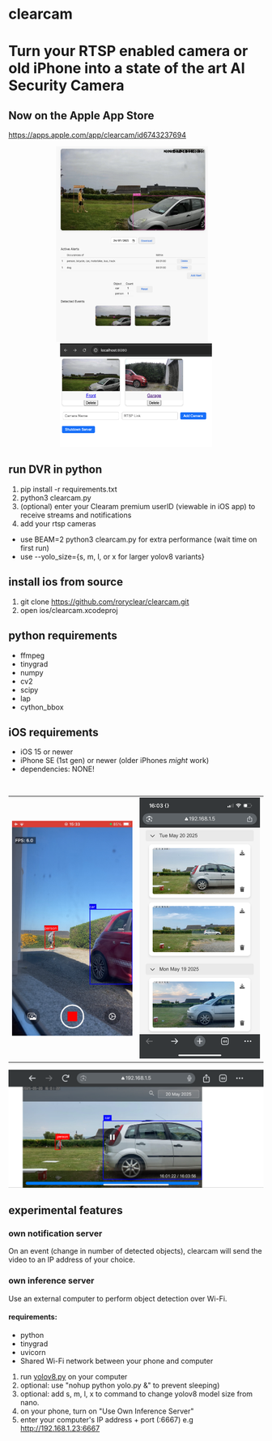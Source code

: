 # clearcam
# Turn your RTSP enabled camera or old iPhone into a state of the art AI Security Camera
## Now on the Apple App Store ##
https://apps.apple.com/app/clearcam/id6743237694

<p align="center">
  <img src="images/front.PNG" alt="Front" width="300" />
  &nbsp;&nbsp;&nbsp;
  <img src="images/server.PNG" alt="Server" width="300" />
</p>

## run DVR in python
1. pip install -r requirements.txt
2. python3 clearcam.py
3. (optional) enter your Clearam premium userID (viewable in iOS app) to receive streams and notifications
4. add your rtsp cameras
- use BEAM=2 python3 clearcam.py for extra performance (wait time on first run)
- use --yolo_size={s, m, l, or x for larger yolov8 variants}

## install ios from source
1. git clone https://github.com/roryclear/clearcam.git
2. open ios/clearcam.xcodeproj

## python requirements
- ffmpeg
- tinygrad
- numpy
- cv2
- scipy
- lap
- cython_bbox

## iOS requirements
- iOS 15 or newer
- iPhone SE (1st gen) or newer (older iPhones *might* work)
- dependencies: NONE!

</br>
<table>
  <tr>
    <td><img src="images/recording.PNG" alt="Screenshot" width="300"/></td>
    <td><img src="images/browser_events.PNG" alt="Screenshot" width="300"/></td>
  </tr>
</table>
<img src="images/browser_playback.PNG" alt="Screenshot"/>

## experimental features
### own notification server
On an event (change in number of detected objects), clearcam will send the video to an IP address of your choice.
### own inference server
Use an external computer to perform object detection over Wi-Fi.
#### requirements:
- python
- tinygrad
- uvicorn
- Shared Wi-Fi network between your phone and computer
1. run [yolov8.py](https://github.com/roryclear/clearcam/blob/main/yolov8.py) on your computer
2. optional: use "nohup python yolo.py &" to prevent sleeping)
3. optional: add s, m, l, x to command to change yolov8 model size from nano.
4. on your phone, turn on "Use Own Inference Server"
5. enter your computer's IP address + port (:6667) e.g http://192.168.1.23:6667
